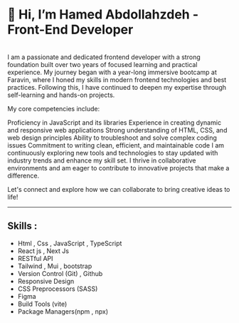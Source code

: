    <h1>👋 Hi, I’m Hamed Abdollahzdeh - Front-End Developer </h1>
    <br />
    <b></b>
    I am a passionate and dedicated frontend developer with a strong foundation built over two years of focused learning and practical experience. My journey began with a year-long immersive bootcamp at Faravin, where I honed my skills in modern frontend technologies and best practices. Following this, I have continued to deepen my expertise through self-learning and hands-on projects.

My core competencies include:

Proficiency in JavaScript and its libraries
Experience in creating dynamic and responsive web applications
Strong understanding of HTML, CSS, and web design principles
Ability to troubleshoot and solve complex coding issues
Commitment to writing clean, efficient, and maintainable code
I am continuously exploring new tools and technologies to stay updated with industry trends and enhance my skill set. I thrive in collaborative environments and am eager to contribute to innovative projects that make a difference.

Let's connect and explore how we can collaborate to bring creative ideas to life!<hr>

<h2> Skills : </h2>
<ul>
   <li>Html , Css , JavaScript , TypeScript </li>
   <li>React js , Next Js   </li>
   <li>RESTful API</li>
   <li>Tailwind , Mui , bootstrap </li>
   <li>Version Control (Git) , Github</li>
   <li>Responsive Design </li>
   <li>CSS Preprocessors (SASS)</li>
   <li>Figma </li>
   <li>Build Tools (vite) </li>
   <li>Package Managers(npm , npx)</li>
</ul>
